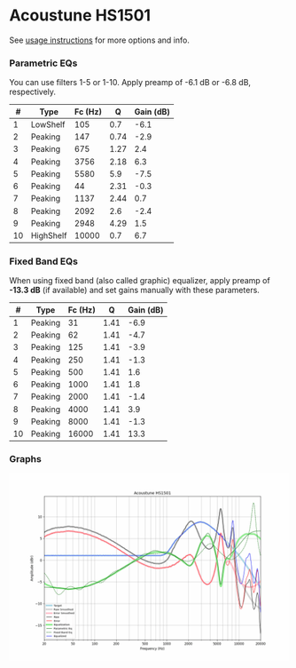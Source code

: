 # Acoustune HS1501
See [usage instructions](https://github.com/jaakkopasanen/AutoEq#usage) for more options and info.

### Parametric EQs
You can use filters 1-5 or 1-10. Apply preamp of -6.1 dB or -6.8 dB, respectively.

|   # | Type      |   Fc (Hz) |    Q |   Gain (dB) |
|-----|-----------|-----------|------|-------------|
|   1 | LowShelf  |       105 | 0.7  |        -6.1 |
|   2 | Peaking   |       147 | 0.74 |        -2.9 |
|   3 | Peaking   |       675 | 1.27 |         2.4 |
|   4 | Peaking   |      3756 | 2.18 |         6.3 |
|   5 | Peaking   |      5580 | 5.9  |        -7.5 |
|   6 | Peaking   |        44 | 2.31 |        -0.3 |
|   7 | Peaking   |      1137 | 2.44 |         0.7 |
|   8 | Peaking   |      2092 | 2.6  |        -2.4 |
|   9 | Peaking   |      2948 | 4.29 |         1.5 |
|  10 | HighShelf |     10000 | 0.7  |         6.7 |

### Fixed Band EQs
When using fixed band (also called graphic) equalizer, apply preamp of **-13.3 dB** (if available) and set gains manually with these parameters.

|   # | Type    |   Fc (Hz) |    Q |   Gain (dB) |
|-----|---------|-----------|------|-------------|
|   1 | Peaking |        31 | 1.41 |        -6.9 |
|   2 | Peaking |        62 | 1.41 |        -4.7 |
|   3 | Peaking |       125 | 1.41 |        -3.9 |
|   4 | Peaking |       250 | 1.41 |        -1.3 |
|   5 | Peaking |       500 | 1.41 |         1.6 |
|   6 | Peaking |      1000 | 1.41 |         1.8 |
|   7 | Peaking |      2000 | 1.41 |        -1.4 |
|   8 | Peaking |      4000 | 1.41 |         3.9 |
|   9 | Peaking |      8000 | 1.41 |        -1.3 |
|  10 | Peaking |     16000 | 1.41 |        13.3 |

### Graphs
![](./Acoustune%20HS1501.png)
